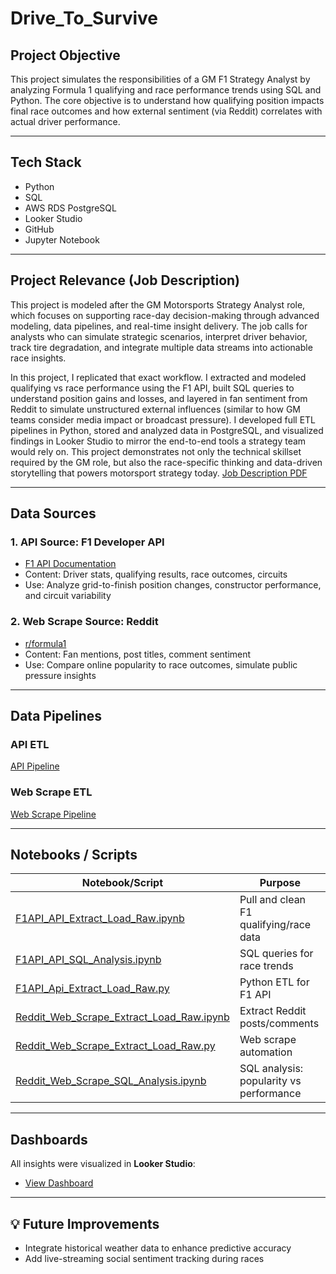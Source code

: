 # Drive_To_Survive

## Project Objective
This project simulates the responsibilities of a GM F1 Strategy Analyst by analyzing Formula 1 qualifying and race performance trends using SQL and Python. The core objective is to understand how qualifying position impacts final race outcomes and how external sentiment (via Reddit) correlates with actual driver performance.

---

## Tech Stack
- Python  
- SQL  
- AWS RDS PostgreSQL  
- Looker Studio  
- GitHub  
- Jupyter Notebook  

---

## Project Relevance (Job Description)
This project is modeled after the GM Motorsports Strategy Analyst role, which focuses on supporting race-day decision-making through advanced modeling, data pipelines, and real-time insight delivery. The job calls for analysts who can simulate strategic scenarios, interpret driver behavior, track tire degradation, and integrate multiple data streams into actionable race insights.

In this project, I replicated that exact workflow. I extracted and modeled qualifying vs race performance using the F1 API, built SQL queries to understand position gains and losses, and layered in fan sentiment from Reddit to simulate unstructured external influences (similar to how GM teams consider media impact or broadcast pressure). I developed full ETL pipelines in Python, stored and analyzed data in PostgreSQL, and visualized findings in Looker Studio to mirror the end-to-end tools a strategy team would rely on. This project demonstrates not only the technical skillset required by the GM role, but also the race-specific thinking and data-driven storytelling that powers motorsport strategy today.
[Job Description PDF](https://github.com/apasuparthy/Drive_To_Survive/blob/main/Proposal/Job_Description.pdf)

---

## Data Sources

### 1. API Source: F1 Developer API
- [F1 API Documentation](https://f1api.dev/docs/drivers/drivers)
- Content: Driver stats, qualifying results, race outcomes, circuits  
- Use: Analyze grid-to-finish position changes, constructor performance, and circuit variability

### 2. Web Scrape Source: Reddit
- [r/formula1](https://www.reddit.com/r/formula1/)
- Content: Fan mentions, post titles, comment sentiment
- Use: Compare online popularity to race outcomes, simulate public pressure insights

---

## Data Pipelines

### API ETL
[API Pipeline](/Proposal/_API_Data_Pipeline.png)

### Web Scrape ETL
[Web Scrape Pipeline](/Proposal/_Web_Scrape_Data_Pipeline.png)

---

## Notebooks / Scripts

| Notebook/Script | Purpose |
|-----------------|---------|
| [F1API_API_Extract_Load_Raw.ipynb](https://github.com/apasuparthy/Drive_To_Survive/blob/main/Notebooks/F1API_API_Extract_Load_Raw.ipynb) | Pull and clean F1 qualifying/race data |
| [F1API_API_SQL_Analysis.ipynb](https://github.com/apasuparthy/Drive_To_Survive/blob/main/Notebooks/F1API_API_SQL_Analysis.ipynb) | SQL queries for race trends |
| [F1API_Api_Extract_Load_Raw.py](https://github.com/apasuparthy/Drive_To_Survive/blob/main/Notebooks/F1API_Api_Extract_Load_Raw.py) | Python ETL for F1 API |
| [Reddit_Web_Scrape_Extract_Load_Raw.ipynb](https://github.com/apasuparthy/Drive_To_Survive/blob/main/Notebooks/Reddit_Web_Scrape_Extract_Load_Raw.ipynb) | Extract Reddit posts/comments |
| [Reddit_Web_Scrape_Extract_Load_Raw.py](https://github.com/apasuparthy/Drive_To_Survive/blob/main/Notebooks/Reddit_Web_Scrape_Extract_Load_Raw.py) | Web scrape automation |
| [Reddit_Web_Scrape_SQL_Analysis.ipynb](https://github.com/apasuparthy/Drive_To_Survive/blob/main/Notebooks/Reddit_Web_Scrape_SQL_Analysis.ipynb) | SQL analysis: popularity vs performance |

---

## Dashboards
All insights were visualized in **Looker Studio**:
- [View Dashboard](https://lookerstudio.google.com/reporting/faf3807f-4f1b-4e61-9557-39382feabd72)

---

## 💡 Future Improvements
- Integrate historical weather data to enhance predictive accuracy  
- Add live-streaming social sentiment tracking during races
